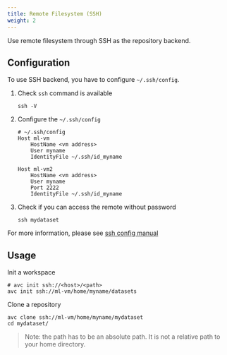 ```yaml
---
title: Remote Filesystem (SSH)
weight: 2
---
```


Use remote filesystem through SSH as the repository backend.

## Configuration
To use SSH backend, you have to configure `~/.ssh/config`.  

1. Check `ssh` command is available

   ```
   ssh -V
   ```

1. Configure the `~/.ssh/config`
    ```
    # ~/.ssh/config
    Host ml-vm
        HostName <vm address>
        User myname
        IdentityFile ~/.ssh/id_myname

    Host ml-vm2
        HostName <vm address>
        User myname
        Port 2222
        IdentityFile ~/.ssh/id_myname
    ```

1. Check if you can access the remote without password

    ```
    ssh mydataset
    ```

For more information, please see [ssh config manual](https://linux.die.net/man/5/ssh_config)

## Usage

Init a workspace

```shell
# avc init ssh://<host>/<path>
avc init ssh://ml-vm/home/myname/datasets
```

Clone a repository

```shell
avc clone ssh://ml-vm/home/myname/mydataset
cd mydataset/
```

> Note: the path has to be an absolute path. It is not a relative path to your home directory.
